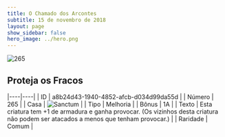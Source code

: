 ```yaml
---
title: O Chamado dos Arcontes
subtitle: 15 de novembro de 2018
layout: page
show_sidebar: false
hero_image: ../hero.png
---
```


![265](https://cdn.keyforgegame.com/media/card_front/pt/341_265_36392V5F286G_pt.png)

## Proteja os Fracos

|----|----|
| ID | a8b24d43-1940-4852-afcb-d034d99da55d |
| Número | 265 |
| Casa | ![Sanctum](https://archonarcana.com/images/thumb/c/c7/Sanctum.png/22px-Sanctum.png "Santuário") |
| Tipo | Melhoria |
| Bônus | 1A |
| Texto | Esta criatura tem +1 de armadura e ganha provocar. (Os vizinhos desta criatura não podem ser atacados  a menos que tenham provocar.) |
| Raridade | Comum |

